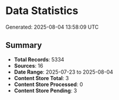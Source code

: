 # Data Statistics

Generated: 2025-08-04 13:58:09 UTC

## Summary

- **Total Records**: 5334
- **Sources**: 16
- **Date Range**: 2025-07-23 to 2025-08-04
- **Content Store Total**: 3
- **Content Store Processed**: 0
- **Content Store Pending**: 3
